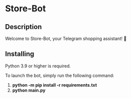 # Store-Bot

## Description
Welcome to Store-Bot, your Telegram shopping assistant! 🛒

## Installing

Python 3.9 or higher is required.

To launch the bot, simply run the following command:
1. **python -m pip install -r requirements.txt**
2. **python main.py**
